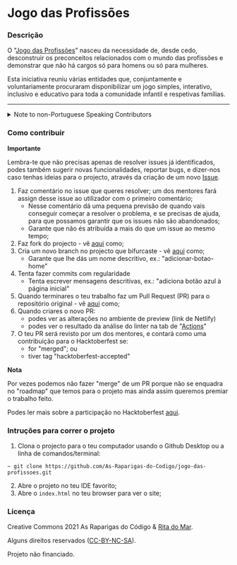 # Jogo das Profissões

### Descrição

O "[Jogo das Profissões](https://jogodasprofissoes.pt/)" nasceu da necessidade de, desde cedo, desconstruir os preconceitos relacionados com o mundo das profissões e demonstrar que não há cargos só para homens ou só para mulheres. 

Esta iniciativa reuniu várias entidades que, conjuntamente e voluntariamente procuraram disponibilizar um jogo simples, interativo, inclusivo e educativo para toda a comunidade infantil e respetivas famílias.

-----

<details>
  <summary>Note to non-Portuguese Speaking Contributors</summary>
This project was made open source in order to encourage contributions from Portuguese students enrolled in the "[As Raparigas do Código](https://raparigasdocodigo.pt/)" project.
And as such, will be mostly written in Portuguese.
However, if you'd like to contribute, we will accept PRs not written in portugues, with an English code source.
Thank you!
</details>

### Como contribuir

**Importante**

Lembra-te que não precisas apenas de resolver issues já identificados, podes também sugerir novas funcionalidades, reportar bugs, e dizer-nos caso tenhas ideias para o projecto, através da criação de um novo [Issue](https://github.com/As-Raparigas-do-Codigo/jogo-das-profissoes/issues).

1. Faz comentário no issue que queres resolver; um dos mentores fará assign desse issue ao utilizador com o primeiro comentário;
    - Nesse comentário dá uma pequena previsão de quando vais conseguir começar a resolver o problema, e se precisas de ajuda, para que possamos garantir que os issues não são abandonados;
    - Garante que não és atribuída a mais do que um issue ao mesmo tempo;
2. Faz fork do projecto - vê [aqui](https://docs.github.com/pt/github/getting-started-with-github/quickstart/fork-a-repo) como;
3. Cria um novo branch no projecto que bifurcaste - vê [aqui](https://docs.github.com/pt/github/collaborating-with-pull-requests/proposing-changes-to-your-work-with-pull-requests/creating-and-deleting-branches-within-your-repository) como;
    - Garante que lhe dás um nome descritivo, ex.: "adicionar-botao-home"
4. Tenta fazer commits com regularidade
    - Tenta escrever mensagens descritivas, ex.: "adiciona botão azul à página inicial"
5. Quando terminares o teu trabalho faz um Pull Request (PR) para o repositório original - vê [aqui](https://docs.github.com/pt/github/getting-started-with-github/quickstart/fork-a-repo) como;
6. Quando criares o novo PR:
    - podes ver as alterações no ambiente de preview (link de Netlify)
    - podes ver o resultado da análise do linter na tab de "[Actions](https://github.com/As-Raparigas-do-Codigo/jogo-das-profissoes/actions)"
7. O teu PR será revisto por um dos mentores, e contará como uma contribuição para o Hacktoberfest se:
    - for "merged"; ou
    - tiver tag "hacktoberfest-accepted"

**Nota**

Por vezes podemos não fazer "merge" de um PR porque não se enquadra no "roadmap" que temos para o projeto mas ainda assim queremos premiar o trabalho feito. 

Podes ler mais sobre a participação no Hacktoberfest [aqui](https://hacktoberfest.digitalocean.com/resources/participation).

### Intruções para correr o projeto

1. Clona o projecto para o teu computador usando o Github Desktop ou a linha de comandos/terminal:

  ```
  ~ git clone https://github.com/As-Raparigas-do-Codigo/jogo-das-profissoes.git
  ```

2. Abre o projeto no teu IDE favorito;
3. Abre o `index.html` no teu browser para ver o site;


### Licença

Creative Commons 2021 As Raparigas do Código & [Rita do Mar](https://www.instagram.com/ritadomar/).

Alguns direitos reservados ([CC-BY-NC-SA](https://creativecommons.org/licenses/by-nc-sa/3.0/pt/)). 

Projeto não financiado.

